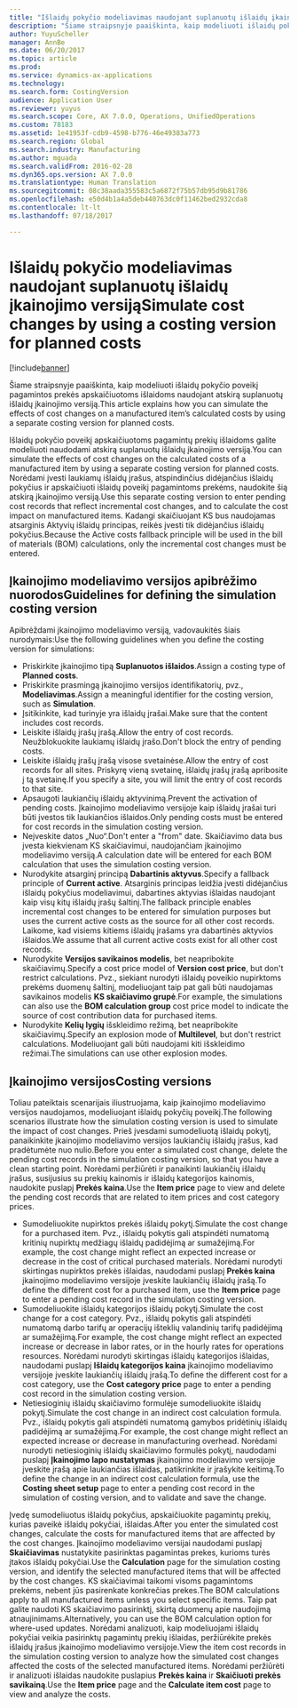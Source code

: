 ```yaml
---
title: "Išlaidų pokyčio modeliavimas naudojant suplanuotų išlaidų įkainojimo versiją"
description: "Šiame straipsnyje paaiškinta, kaip modeliuoti išlaidų pokyčio poveikį pagamintos prekės apskaičiuotoms išlaidoms naudojant atskirą suplanuotų išlaidų įkainojimo versiją."
author: YuyuScheller
manager: AnnBe
ms.date: 06/20/2017
ms.topic: article
ms.prod: 
ms.service: dynamics-ax-applications
ms.technology: 
ms.search.form: CostingVersion
audience: Application User
ms.reviewer: yuyus
ms.search.scope: Core, AX 7.0.0, Operations, UnifiedOperations
ms.custom: 78183
ms.assetid: 1e41953f-cdb9-4598-b776-46e49383a773
ms.search.region: Global
ms.search.industry: Manufacturing
ms.author: mguada
ms.search.validFrom: 2016-02-28
ms.dyn365.ops.version: AX 7.0.0
ms.translationtype: Human Translation
ms.sourcegitcommit: 08c38aada355583c5a6872f75b57db95d9b81786
ms.openlocfilehash: e50d4b1a4a5deb440763dc0f11462bed2932cda8
ms.contentlocale: lt-lt
ms.lasthandoff: 07/18/2017

---
```


# <a name="simulate-cost-changes-by-using-a-costing-version-for-planned-costs"></a><span data-ttu-id="5c01b-103">Išlaidų pokyčio modeliavimas naudojant suplanuotų išlaidų įkainojimo versiją</span><span class="sxs-lookup"><span data-stu-id="5c01b-103">Simulate cost changes by using a costing version for planned costs</span></span>

[!include[banner](../includes/banner.md)]


<span data-ttu-id="5c01b-104">Šiame straipsnyje paaiškinta, kaip modeliuoti išlaidų pokyčio poveikį pagamintos prekės apskaičiuotoms išlaidoms naudojant atskirą suplanuotų išlaidų įkainojimo versiją.</span><span class="sxs-lookup"><span data-stu-id="5c01b-104">This article explains how you can simulate the effects of cost changes on a manufactured item’s calculated costs by using a separate costing version for planned costs.</span></span>

<span data-ttu-id="5c01b-105">Išlaidų pokyčio poveikį apskaičiuotoms pagamintų prekių išlaidoms galite modeliuoti naudodami atskirą suplanuotų išlaidų įkainojimo versiją.</span><span class="sxs-lookup"><span data-stu-id="5c01b-105">You can simulate the effects of cost changes on the calculated costs of a manufactured item by using a separate costing version for planned costs.</span></span> <span data-ttu-id="5c01b-106">Norėdami įvesti laukiamų išlaidų įrašus, atspindinčius didėjančius išlaidų pokyčius ir apskaičiuoti išlaidų poveikį pagamintoms prekėms, naudokite šią atskirą įkainojimo versiją.</span><span class="sxs-lookup"><span data-stu-id="5c01b-106">Use this separate costing version to enter pending cost records that reflect incremental cost changes, and to calculate the cost impact on manufactured items.</span></span> <span data-ttu-id="5c01b-107">Kadangi skaičiuojant KS bus naudojamas atsarginis Aktyvių išlaidų principas, reikės įvesti tik didėjančius išlaidų pokyčius.</span><span class="sxs-lookup"><span data-stu-id="5c01b-107">Because the Active costs fallback principle will be used in the bill of materials (BOM) calculations, only the incremental cost changes must be entered.</span></span>

## <a name="guidelines-for-defining-the-simulation-costing-version"></a><span data-ttu-id="5c01b-108">Įkainojimo modeliavimo versijos apibrėžimo nuorodos</span><span class="sxs-lookup"><span data-stu-id="5c01b-108">Guidelines for defining the simulation costing version</span></span>
<span data-ttu-id="5c01b-109">Apibrėždami įkainojimo modeliavimo versiją, vadovaukitės šiais nurodymais:</span><span class="sxs-lookup"><span data-stu-id="5c01b-109">Use the following guidelines when you define the costing version for simulations:</span></span>

-   <span data-ttu-id="5c01b-110">Priskirkite įkainojimo tipą **Suplanuotos išlaidos**.</span><span class="sxs-lookup"><span data-stu-id="5c01b-110">Assign a costing type of **Planned costs**.</span></span>
-   <span data-ttu-id="5c01b-111">Priskirkite prasmingą įkainojimo versijos identifikatorių, pvz., **Modeliavimas**.</span><span class="sxs-lookup"><span data-stu-id="5c01b-111">Assign a meaningful identifier for the costing version, such as **Simulation**.</span></span>
-   <span data-ttu-id="5c01b-112">Įsitikinkite, kad turinyje yra išlaidų įrašai.</span><span class="sxs-lookup"><span data-stu-id="5c01b-112">Make sure that the content includes cost records.</span></span>
-   <span data-ttu-id="5c01b-113">Leiskite išlaidų įrašų įrašą.</span><span class="sxs-lookup"><span data-stu-id="5c01b-113">Allow the entry of cost records.</span></span> <span data-ttu-id="5c01b-114">Neužblokuokite laukiamų išlaidų įrašo.</span><span class="sxs-lookup"><span data-stu-id="5c01b-114">Don't block the entry of pending costs.</span></span>
-   <span data-ttu-id="5c01b-115">Leiskite išlaidų įrašų įrašą visose svetainėse.</span><span class="sxs-lookup"><span data-stu-id="5c01b-115">Allow the entry of cost records for all sites.</span></span> <span data-ttu-id="5c01b-116">Priskyrę vieną svetainę, išlaidų įrašų įrašą apribosite į tą svetainę.</span><span class="sxs-lookup"><span data-stu-id="5c01b-116">If you specify a site, you will limit the entry of cost records to that site.</span></span>
-   <span data-ttu-id="5c01b-117">Apsaugoti laukiančių išlaidų aktyvinimą.</span><span class="sxs-lookup"><span data-stu-id="5c01b-117">Prevent the activation of pending costs.</span></span> <span data-ttu-id="5c01b-118">Įkainojimo modeliavimo versijoje kaip išlaidų įrašai turi būti įvestos tik laukiančios išlaidos.</span><span class="sxs-lookup"><span data-stu-id="5c01b-118">Only pending costs must be entered for cost records in the simulation costing version.</span></span>
-   <span data-ttu-id="5c01b-119">Neįveskite datos „Nuo“.</span><span class="sxs-lookup"><span data-stu-id="5c01b-119">Don't enter a "from" date.</span></span> <span data-ttu-id="5c01b-120">Skaičiavimo data bus įvesta kiekvienam KS skaičiavimui, naudojančiam įkainojimo modeliavimo versiją.</span><span class="sxs-lookup"><span data-stu-id="5c01b-120">A calculation date will be entered for each BOM calculation that uses the simulation costing version.</span></span>
-   <span data-ttu-id="5c01b-121">Nurodykite atsarginį principą **Dabartinis aktyvus**.</span><span class="sxs-lookup"><span data-stu-id="5c01b-121">Specify a fallback principle of **Current active**.</span></span> <span data-ttu-id="5c01b-122">Atsarginis principas leidžia įvesti didėjančius išlaidų pokyčius modeliavimui, dabartines aktyvias išlaidas naudojant kaip visų kitų išlaidų įrašų šaltinį.</span><span class="sxs-lookup"><span data-stu-id="5c01b-122">The fallback principle enables incremental cost changes to be entered for simulation purposes but uses the current active costs as the source for all other cost records.</span></span> <span data-ttu-id="5c01b-123">Laikome, kad visiems kitiems išlaidų įrašams yra dabartinės aktyvios išlaidos.</span><span class="sxs-lookup"><span data-stu-id="5c01b-123">We assume that all current active costs exist for all other cost records.</span></span>
-   <span data-ttu-id="5c01b-124">Nurodykite **Versijos savikainos modelis**, bet neapribokite skaičiavimų.</span><span class="sxs-lookup"><span data-stu-id="5c01b-124">Specify a cost price model of **Version cost price**, but don't restrict calculations.</span></span> <span data-ttu-id="5c01b-125">Pvz., siekiant nurodyti išlaidų poveikio nupirktoms prekėms duomenų šaltinį, modeliuojant taip pat gali būti naudojamas savikainos modelis **KS skaičiavimo grupė**.</span><span class="sxs-lookup"><span data-stu-id="5c01b-125">For example, the simulations can also use the **BOM calculation group** cost price model to indicate the source of cost contribution data for purchased items.</span></span>
-   <span data-ttu-id="5c01b-126">Nurodykite **Kelių lygių** išskleidimo režimą, bet neapribokite skaičiavimų.</span><span class="sxs-lookup"><span data-stu-id="5c01b-126">Specify an explosion mode of **Multilevel**, but don't restrict calculations.</span></span> <span data-ttu-id="5c01b-127">Modeliuojant gali būti naudojami kiti išskleidimo režimai.</span><span class="sxs-lookup"><span data-stu-id="5c01b-127">The simulations can use other explosion modes.</span></span>

## <a name="costing-versions"></a><span data-ttu-id="5c01b-128">Įkainojimo versijos</span><span class="sxs-lookup"><span data-stu-id="5c01b-128">Costing versions</span></span>
<span data-ttu-id="5c01b-129">Toliau pateiktais scenarijais iliustruojama, kaip įkainojimo modeliavimo versijos naudojamos, modeliuojant išlaidų pokyčių poveikį.</span><span class="sxs-lookup"><span data-stu-id="5c01b-129">The following scenarios illustrate how the simulation costing version is used to simulate the impact of cost changes.</span></span> <span data-ttu-id="5c01b-130">Prieš įvesdami sumodeliuotą išlaidų pokytį, panaikinkite įkainojimo modeliavimo versijos laukiančių išlaidų įrašus, kad pradėtumėte nuo nulio.</span><span class="sxs-lookup"><span data-stu-id="5c01b-130">Before you enter a simulated cost change, delete the pending cost records in the simulation costing version, so that you have a clean starting point.</span></span> <span data-ttu-id="5c01b-131">Norėdami peržiūrėti ir panaikinti laukiančių išlaidų įrašus, susijusius su prekių kainomis ir išlaidų kategorijos kainomis, naudokite puslapį **Prekės kaina**.</span><span class="sxs-lookup"><span data-stu-id="5c01b-131">Use the **Item price** page to view and delete the pending cost records that are related to item prices and cost category prices.</span></span>

-   <span data-ttu-id="5c01b-132">Sumodeliuokite nupirktos prekės išlaidų pokytį.</span><span class="sxs-lookup"><span data-stu-id="5c01b-132">Simulate the cost change for a purchased item.</span></span> <span data-ttu-id="5c01b-133">Pvz., išlaidų pokytis gali atspindėti numatomą kritinių nupirktų medžiagų išlaidų padidėjimą ar sumažėjimą.</span><span class="sxs-lookup"><span data-stu-id="5c01b-133">For example, the cost change might reflect an expected increase or decrease in the cost of critical purchased materials.</span></span> <span data-ttu-id="5c01b-134">Norėdami nurodyti skirtingas nupirktos prekės išlaidas, naudodami puslapį **Prekės kaina** įkainojimo modeliavimo versijoje įveskite laukiančių išlaidų įrašą.</span><span class="sxs-lookup"><span data-stu-id="5c01b-134">To define the different cost for a purchased item, use the **Item price** page to enter a pending cost record in the simulation costing version.</span></span>
-   <span data-ttu-id="5c01b-135">Sumodeliuokite išlaidų kategorijos išlaidų pokytį.</span><span class="sxs-lookup"><span data-stu-id="5c01b-135">Simulate the cost change for a cost category.</span></span> <span data-ttu-id="5c01b-136">Pvz., išlaidų pokytis gali atspindėti numatomą darbo tarifų ar operacijų išteklių valandinių tarifų padidėjimą ar sumažėjimą.</span><span class="sxs-lookup"><span data-stu-id="5c01b-136">For example, the cost change might reflect an expected increase or decrease in labor rates, or in the hourly rates for operations resources.</span></span> <span data-ttu-id="5c01b-137">Norėdami nurodyti skirtingas išlaidų kategorijos išlaidas, naudodami puslapį **Išlaidų kategorijos kaina** įkainojimo modeliavimo versijoje įveskite laukiančių išlaidų įrašą.</span><span class="sxs-lookup"><span data-stu-id="5c01b-137">To define the different cost for a cost category, use the **Cost category price** page to enter a pending cost record in the simulation costing version.</span></span>
-   <span data-ttu-id="5c01b-138">Netiesioginių išlaidų skaičiavimo formulėje sumodeliuokite išlaidų pokytį.</span><span class="sxs-lookup"><span data-stu-id="5c01b-138">Simulate the cost change in an indirect cost calculation formula.</span></span> <span data-ttu-id="5c01b-139">Pvz., išlaidų pokytis gali atspindėti numatomą gamybos pridėtinių išlaidų padidėjimą ar sumažėjimą.</span><span class="sxs-lookup"><span data-stu-id="5c01b-139">For example, the cost change might reflect an expected increase or decrease in manufacturing overhead.</span></span> <span data-ttu-id="5c01b-140">Norėdami nurodyti netiesioginių išlaidų skaičiavimo formulės pokytį, naudodami puslapį **Įkainojimo lapo nustatymas** įkainojimo modeliavimo versijoje įveskite įrašą apie laukiančias išlaidas, patikrinkite ir įrašykite keitimą.</span><span class="sxs-lookup"><span data-stu-id="5c01b-140">To define the change in an indirect cost calculation formula, use the **Costing sheet setup** page to enter a pending cost record in the simulation of costing version, and to validate and save the change.</span></span>

<span data-ttu-id="5c01b-141">Įvedę sumodeliuotus išlaidų pokyčius, apskaičiuokite pagamintų prekių, kurias paveikė išlaidų pokyčiai, išlaidas.</span><span class="sxs-lookup"><span data-stu-id="5c01b-141">After you enter the simulated cost changes, calculate the costs for manufactured items that are affected by the cost changes.</span></span> <span data-ttu-id="5c01b-142">Įkainojimo modeliavimo versijai naudodami puslapį **Skaičiavimas** nustatykite pasirinktas pagamintas prekes, kurioms turės įtakos išlaidų pokyčiai.</span><span class="sxs-lookup"><span data-stu-id="5c01b-142">Use the **Calculation** page for the simulation costing version, and identify the selected manufactured items that will be affected by the cost changes.</span></span> <span data-ttu-id="5c01b-143">KS skaičiavimai taikomi visoms pagamintoms prekėms, nebent jūs pasirenkate konkrečias prekes.</span><span class="sxs-lookup"><span data-stu-id="5c01b-143">The BOM calculations apply to all manufactured items unless you select specific items.</span></span> <span data-ttu-id="5c01b-144">Taip pat galite naudoti KS skaičiavimo pasirinktį, skirtą duomenų apie naudojimą atnaujinimams.</span><span class="sxs-lookup"><span data-stu-id="5c01b-144">Alternatively, you can use the BOM calculation option for where-used updates.</span></span> <span data-ttu-id="5c01b-145">Norėdami analizuoti, kaip modeliuojami išlaidų pokyčiai veikia pasirinktų pagamintų prekių išlaidas, peržiūrėkite prekės išlaidų įrašus įkainojimo modeliavimo versijoje.</span><span class="sxs-lookup"><span data-stu-id="5c01b-145">View the item cost records in the simulation costing version to analyze how the simulated cost changes affected the costs of the selected manufactured items.</span></span> <span data-ttu-id="5c01b-146">Norėdami peržiūrėti ir analizuoti išlaidas naudokite puslapius **Prekės kaina** ir **Skaičiuoti prekės savikainą**.</span><span class="sxs-lookup"><span data-stu-id="5c01b-146">Use the **Item price** page and the **Calculate item cost** page to view and analyze the costs.</span></span>




